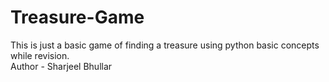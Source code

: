 # Treasure-Game
This is just a basic game of finding a treasure using python basic concepts while revision.
<br>
Author - Sharjeel Bhullar
